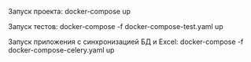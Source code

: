 Запуск проекта: docker-compose up

Запуск тестов: docker-compose -f docker-compose-test.yaml up

Запуск приложения с синхронизацией БД и Excel: docker-compose -f docker-compose-celery.yaml up
